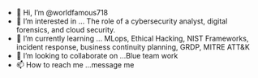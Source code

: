 - 👋 Hi, I’m @worldfamous718
- 👀 I’m interested in ... The role of a cybersecurity analyst, digital forensics, and cloud security.
- 🌱 I’m currently learning ... MLops, Ethical Hacking, NIST Frameworks, incident response, business continuity planning, GRDP, MITRE ATT&K
- 💞️ I’m looking to collaborate on ...Blue team work
- 📫 How to reach me ...message me

<!---
worldfamous718/worldfamous718 is a ✨ special ✨ repository because its `README.md` (this file) appears on your GitHub profile.
You can click the Preview link to take a look at your changes.
--->
